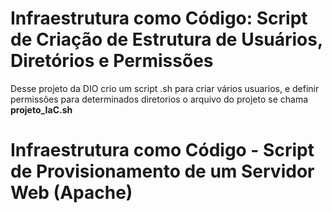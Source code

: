 # Infraestrutura como Código: Script de Criação de Estrutura de Usuários, Diretórios e Permissões
Desse projeto da DIO crio um script .sh para criar vários usuarios, e definir permissões para determinados diretorios 
o arquivo do projeto se chama **projeto_IaC.sh**

# Infraestrutura como Código - Script de Provisionamento de um Servidor Web (Apache)
